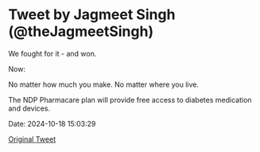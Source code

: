 # Tweet by Jagmeet Singh (@theJagmeetSingh)

We fought for it - and won.

Now:

No matter how much you make.
No matter where you live.

The NDP Pharmacare plan will provide free access to diabetes medication and devices.

Date: 2024-10-18 15:03:29

[Original Tweet](https://x.com/theJagmeetSingh/status/1847292425535959058)
